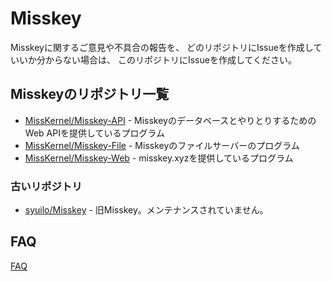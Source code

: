 # Misskey
Misskeyに関するご意見や不具合の報告を、
どのリポジトリにIssueを作成していいか分からない場合は、
このリポジトリにIssueを作成してください。

## Misskeyのリポジトリ一覧
* [MissKernel/Misskey-API](https://github.com/MissKernel/Misskey-API) - MisskeyのデータベースとやりとりするためのWeb APIを提供しているプログラム
* [MissKernel/Misskey-File](https://github.com/MissKernel/Misskey-File) - Misskeyのファイルサーバーのプログラム
* [MissKernel/Misskey-Web](https://github.com/MissKernel/Misskey-Web) - misskey.xyzを提供しているプログラム

### 古いリポジトリ
* [syuilo/Misskey](https://github.com/syuilo/Misskey) - 旧Misskey。メンテナンスされていません。

## FAQ
[FAQ](FAQ.md)
